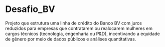 # Desafio_BV
Projeto que estrutura uma linha de crédito do Banco BV com juros reduzidos para empresas que contratarem ou realocarem mulheres em cargos técnicos (tecnologia, engenharia ou P&amp;D), incentivando a equidade de gênero por meio de dados públicos e análises quantitativas.
